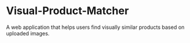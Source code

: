 # Visual-Product-Matcher
A web application that helps users find visually similar products based on uploaded images.
